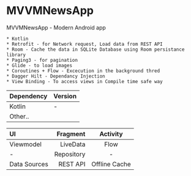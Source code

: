 # MVVMNewsApp
MVVMNewsApp - Modern Android app

~~~
* Kotlin
* Retrofit - for Network request, Load data from REST API
* Room - Cache the data in SQLite Database using Room persistance library
* Paging3 - for pagination
* Glide - to load images
* Coroutines + Flow - Excecution in the background thred
* Dagger Hilt - Dependancy Injection
* View Binding - To access views in Compile time safe way
~~~



Dependency    | Version
------------- | -------------
Kotlin  | -
Other..  | 



UI | Fragment | Activity
| :--- | ---: | :---:
Viewmodel|LiveData|Flow
  -| Repository | -
Data Sources  | REST API | Offline Cache

